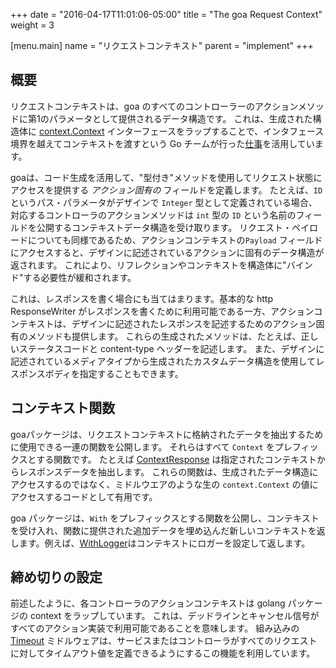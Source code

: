 +++
date = "2016-04-17T11:01:06-05:00"
title = "The goa Request Context"
weight = 3

[menu.main]
name = "リクエストコンテキスト"
parent = "implement"
+++

## 概要

リクエストコンテキストは、goa のすべてのコントローラーのアクションメソッドに第1のパラメータとして提供されるデータ構造です。
これは、生成された構造体に [context.Context](https://godoc.org/golang.org/x/net/context#Context) インターフェースをラップすることで、インタフェース境界を越えてコンテキストを渡すという Go チームが行った[仕事](https://blog.golang.org/context)を活用しています。

goaは、コード生成を活用して、"型付き"メソッドを使用してリクエスト状態にアクセスを提供する *アクション固有の* フィールドを定義します。
たとえば、`ID` というパス・パラメータがデザインで `Integer` 型として定義されている場合、対応するコントローラのアクションメソッドは `int` 型の `ID` という名前のフィールドを公開するコンテキストデータ構造を受け取ります。
リクエスト・ペイロードについても同様であるため、アクションコンテキストの`Payload` フィールドにアクセスすると、デザインに記述されているアクションに固有のデータ構造が返されます。
これにより、リフレクションやコンテキストを構造体に"バインド"する必要性が緩和されます。

これは、レスポンスを書く場合にも当てはまります。基本的な http ResponseWriter がレスポンスを書くために利用可能である一方、アクションコンテキストは、デザインに記述されたレスポンスを記述するためのアクション固有のメソッドも提供します。
これらの生成されたメソッドは、たとえば、正しいステータスコードと content-type ヘッダーを記述します。
また、デザインに記述されているメディアタイプから生成されたカスタムデータ構造を使用してレスポンスボディを指定することもできます。

## コンテキスト関数


goaパッケージは、リクエストコンテキストに格納されたデータを抽出するために使用できる一連の関数を公開します。
それらはすべて `Context` をプレフィックスとする関数です。
たとえば [ContextResponse](http://goa.design/reference/goa/#func-contextresponse-a-name-goa-responsedata-contextresponse-a) は指定されたコンテキストからレスポンスデータを抽出します。
これらの関数は、生成されたデータ構造にアクセスするのではなく、ミドルウエアのような生の `context.Context` の値にアクセスするコードとして有用です。

goa パッケージは、`With` をプレフィックスとする関数を公開し、コンテキストを受け入れ、関数に提供された追加データを埋め込んだ新しいコンテキストを返します。例えば、[WithLogger](http://goa.design/reference/goa/#func-withlogger-a-name-goa-withlogger-a)はコンテキストにロガーを設定して返します。

## 締め切りの設定

前述したように、各コントローラのアクションコンテキストは golang パッケージの context をラップしています。
これは、デッドラインとキャンセル信号がすべてのアクション実装で利用可能であることを意味します。
組み込みの [Timeout](https://goa.design/reference/goa/middleware/#func-timeout-a-name-middleware-timeout-a) ミドルウェアは、サービスまたはコントローラがすべてのリクエストに対してタイムアウト値を定義できるようにするこの機能を利用しています。
